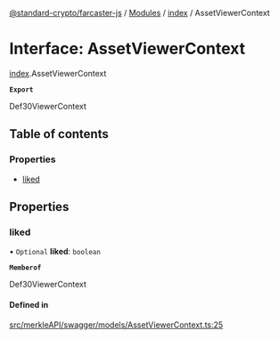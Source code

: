 [@standard-crypto/farcaster-js](../README.md) / [Modules](../modules.md) / [index](../modules/index.md) / AssetViewerContext

# Interface: AssetViewerContext

[index](../modules/index.md).AssetViewerContext

**`Export`**

Def30ViewerContext

## Table of contents

### Properties

- [liked](index.AssetViewerContext.md#liked)

## Properties

### liked

• `Optional` **liked**: `boolean`

**`Memberof`**

Def30ViewerContext

#### Defined in

[src/merkleAPI/swagger/models/AssetViewerContext.ts:25](https://github.com/standard-crypto/farcaster-js/blob/main/src/merkleAPI/swagger/models/AssetViewerContext.ts#L25)

